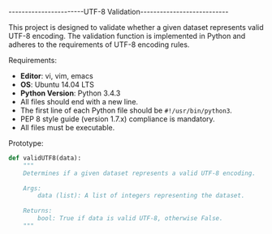 -----------------------UTF-8 Validation---------------------------

This project is designed to validate whether a given dataset represents valid UTF-8 encoding. The validation function is implemented in Python and adheres to the requirements of UTF-8 encoding rules.

Requirements:

- **Editor**: vi, vim, emacs
- **OS**: Ubuntu 14.04 LTS
- **Python Version**: Python 3.4.3
- All files should end with a new line.
- The first line of each Python file should be `#!/usr/bin/python3`.
- PEP 8 style guide (version 1.7.x) compliance is mandatory.
- All files must be executable.

Prototype:

```python
def validUTF8(data):
    """
    Determines if a given dataset represents a valid UTF-8 encoding.
    
    Args:
        data (list): A list of integers representing the dataset.
        
    Returns:
        bool: True if data is valid UTF-8, otherwise False.
    """

